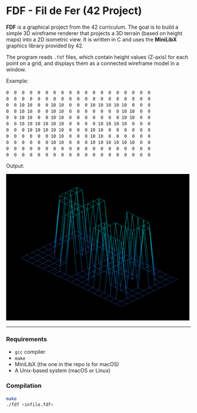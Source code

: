 # FDF - Fil de Fer (42 Project)

**FDF** is a graphical project from the 42 curriculum. The goal is to build a simple 3D wireframe renderer that projects a 3D terrain (based on height maps) into a 2D isometric view. It is written in C and uses the **MiniLibX** graphics library provided by 42.

The program reads `.fdf` files, which contain height values (Z-axis) for each point on a grid, and displays them as a connected wireframe model in a window.

Example:

`0  0  0  0  0  0  0  0  0  0  0  0  0  0  0  0  0  0  0`  
`0  0  0  0  0  0  0  0  0  0  0  0  0  0  0  0  0  0  0`  
`0  0 10 10  0  0 10 10  0  0  0 10 10 10 10 10  0  0  0`  
`0  0 10 10  0  0 10 10  0  0  0  0  0  0  0 10 10  0  0`  
`0  0 10 10  0  0 10 10  0  0  0  0  0  0  0 10 10  0  0`  
`0  0 10 10 10 10 10 10  0  0  0  0 10 10 10 10  0  0  0`  
`0  0  0 10 10 10 10 10  0  0  0 10 10  0  0  0  0  0  0`  
`0  0  0  0  0  0 10 10  0  0  0 10 10  0  0  0  0  0  0`  
`0  0  0  0  0  0 10 10  0  0  0 10 10 10 10 10 10  0  0`  
`0  0  0  0  0  0  0  0  0  0  0  0  0  0  0  0  0  0  0`  
`0  0  0  0  0  0  0  0  0  0  0  0  0  0  0  0  0  0  0`  

 Output:
 
<img src="images/fdf_42.png" alt="FDF Demo" height="400" width="500"/>


---

### Requirements

- `gcc` compiler
- `make`
- MiniLibX (the one in the repo is for macOS)
- A Unix-based system (macOS or Linux)

### Compilation

```bash
make
./fdf <infile.fdf>
